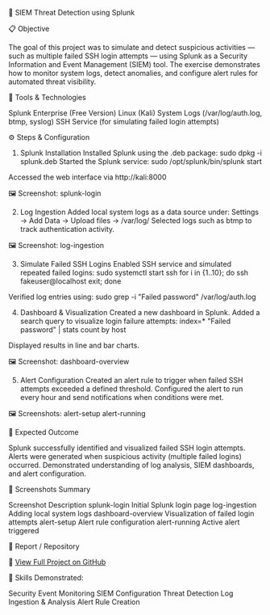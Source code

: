 🧠 SIEM Threat Detection using Splunk

📋 Objective

The goal of this project was to simulate and detect suspicious activities — such as multiple failed SSH login attempts — using Splunk as a Security Information and Event Management (SIEM) tool.
The exercise demonstrates how to monitor system logs, detect anomalies, and configure alert rules for automated threat visibility.

🧩 Tools & Technologies

Splunk Enterprise (Free Version)
Linux (Kali)
System Logs (/var/log/auth.log, btmp, syslog)
SSH Service (for simulating failed login attempts)


⚙️ Steps & Configuration

1. Splunk Installation
Installed Splunk using the .deb package:
sudo dpkg -i splunk.deb
Started the Splunk service:
sudo /opt/splunk/bin/splunk start

Accessed the web interface via http://kali:8000

🖼️ Screenshot: splunk-login


2. Log Ingestion
Added local system logs as a data source under:
Settings → Add Data → Upload files → /var/log/
Selected logs such as btmp to track authentication activity.

🖼️ Screenshot: log-ingestion


3. Simulate Failed SSH Logins
Enabled SSH service and simulated repeated failed logins:
sudo systemctl start ssh
for i in {1..10}; do ssh fakeuser@localhost exit; done

Verified log entries using:
sudo grep -i "Failed password" /var/log/auth.log


4. Dashboard & Visualization
Created a new dashboard in Splunk.
Added a search query to visualize login failure attempts:
index=* "Failed password" | stats count by host

Displayed results in line and bar charts.

🖼️ Screenshot: dashboard-overview


5. Alert Configuration
Created an alert rule to trigger when failed SSH attempts exceeded a defined threshold.
Configured the alert to run every hour and send notifications when conditions were met.

🖼️ Screenshots:
alert-setup
alert-running


🧾 Expected Outcome

Splunk successfully identified and visualized failed SSH login attempts.
Alerts were generated when suspicious activity (multiple failed logins) occurred.
Demonstrated understanding of log analysis, SIEM dashboards, and alert configuration.


📸 Screenshots Summary

Screenshot	Description
splunk-login	Initial Splunk login page
log-ingestion	Adding local system logs
dashboard-overview	Visualization of failed login attempts
alert-setup	Alert rule configuration
alert-running	Active alert triggered


📂 Report / Repository

🔗 [View Full Project on GitHub](https://github.com/LizRach/SIEM-threat-detection)


🧠 Skills Demonstrated:

Security Event Monitoring
SIEM Configuration
Threat Detection
Log Ingestion & Analysis
Alert Rule Creation

